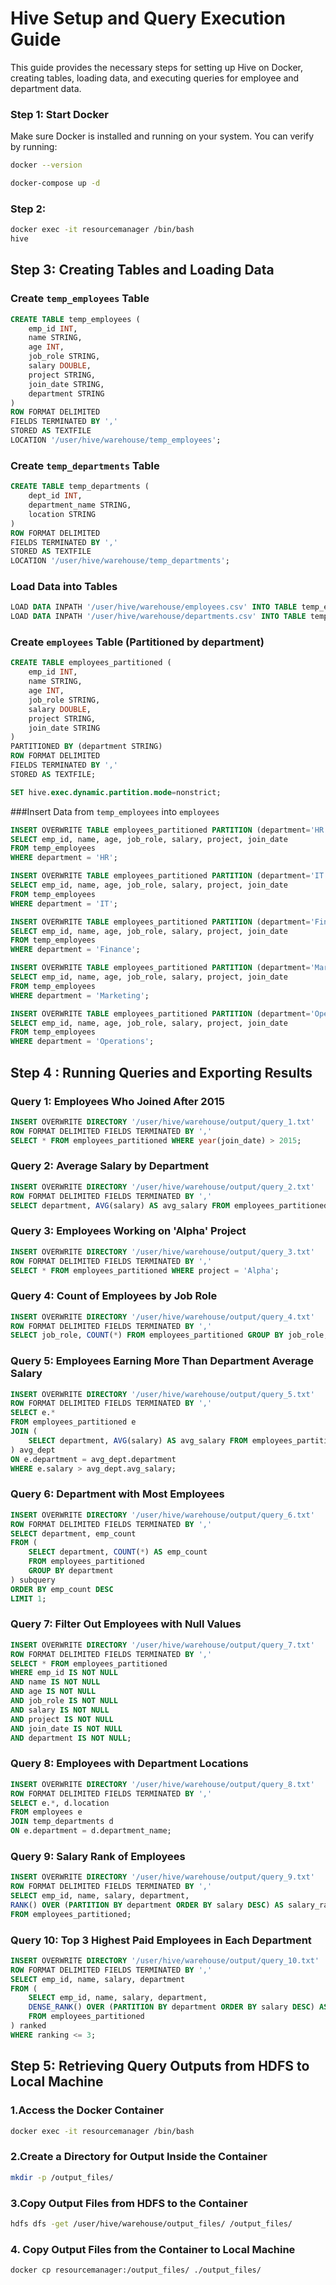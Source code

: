 # Hive Setup and Query Execution Guide

This guide provides the necessary steps for setting up Hive on Docker, creating tables, loading data, and executing queries for employee and department data.


### Step 1: Start Docker
Make sure Docker is installed and running on your system. You can verify by running:
```sh
docker --version
```

```sh
docker-compose up -d
```

### Step 2:
```sh
docker exec -it resourcemanager /bin/bash
hive
```


## Step 3: Creating Tables and Loading Data

### Create `temp_employees` Table
```sql
CREATE TABLE temp_employees (
    emp_id INT,
    name STRING,
    age INT,
    job_role STRING,
    salary DOUBLE,
    project STRING,
    join_date STRING,
    department STRING
)
ROW FORMAT DELIMITED
FIELDS TERMINATED BY ','
STORED AS TEXTFILE
LOCATION '/user/hive/warehouse/temp_employees';
```

### Create `temp_departments` Table
```sql
CREATE TABLE temp_departments (
    dept_id INT,
    department_name STRING,
    location STRING
)
ROW FORMAT DELIMITED
FIELDS TERMINATED BY ','
STORED AS TEXTFILE
LOCATION '/user/hive/warehouse/temp_departments';
```

### Load Data into Tables
```sql
LOAD DATA INPATH '/user/hive/warehouse/employees.csv' INTO TABLE temp_employees;
LOAD DATA INPATH '/user/hive/warehouse/departments.csv' INTO TABLE temp_departments;
```

### Create `employees` Table (Partitioned by department)
```sql
CREATE TABLE employees_partitioned (
    emp_id INT,
    name STRING,
    age INT,
    job_role STRING,
    salary DOUBLE,
    project STRING,
    join_date STRING
)
PARTITIONED BY (department STRING)
ROW FORMAT DELIMITED
FIELDS TERMINATED BY ','
STORED AS TEXTFILE;
```
```sql
SET hive.exec.dynamic.partition.mode=nonstrict;
```
###Insert Data from `temp_employees` into `employees`
``` sql
INSERT OVERWRITE TABLE employees_partitioned PARTITION (department='HR')
SELECT emp_id, name, age, job_role, salary, project, join_date
FROM temp_employees
WHERE department = 'HR';
```
``` sql
INSERT OVERWRITE TABLE employees_partitioned PARTITION (department='IT')
SELECT emp_id, name, age, job_role, salary, project, join_date
FROM temp_employees
WHERE department = 'IT';
```
``` sql
INSERT OVERWRITE TABLE employees_partitioned PARTITION (department='Finance')
SELECT emp_id, name, age, job_role, salary, project, join_date
FROM temp_employees
WHERE department = 'Finance';
```
``` sql
INSERT OVERWRITE TABLE employees_partitioned PARTITION (department='Marketing')
SELECT emp_id, name, age, job_role, salary, project, join_date
FROM temp_employees
WHERE department = 'Marketing';
```
``` sql
INSERT OVERWRITE TABLE employees_partitioned PARTITION (department='Operations')
SELECT emp_id, name, age, job_role, salary, project, join_date
FROM temp_employees
WHERE department = 'Operations';
```

## Step 4 : Running Queries and Exporting Results

### Query 1: Employees Who Joined After 2015
```sql
INSERT OVERWRITE DIRECTORY '/user/hive/warehouse/output/query_1.txt'
ROW FORMAT DELIMITED FIELDS TERMINATED BY ','
SELECT * FROM employees_partitioned WHERE year(join_date) > 2015;
```

### Query 2: Average Salary by Department
```sql
INSERT OVERWRITE DIRECTORY '/user/hive/warehouse/output/query_2.txt'
ROW FORMAT DELIMITED FIELDS TERMINATED BY ','
SELECT department, AVG(salary) AS avg_salary FROM employees_partitioned GROUP BY department;
```

### Query 3: Employees Working on 'Alpha' Project
```sql
INSERT OVERWRITE DIRECTORY '/user/hive/warehouse/output/query_3.txt'
ROW FORMAT DELIMITED FIELDS TERMINATED BY ','
SELECT * FROM employees_partitioned WHERE project = 'Alpha';
```

### Query 4: Count of Employees by Job Role
```sql
INSERT OVERWRITE DIRECTORY '/user/hive/warehouse/output/query_4.txt'
ROW FORMAT DELIMITED FIELDS TERMINATED BY ','
SELECT job_role, COUNT(*) FROM employees_partitioned GROUP BY job_role;
```

### Query 5: Employees Earning More Than Department Average Salary
```sql
INSERT OVERWRITE DIRECTORY '/user/hive/warehouse/output/query_5.txt'
ROW FORMAT DELIMITED FIELDS TERMINATED BY ','
SELECT e.*
FROM employees_partitioned e
JOIN (
    SELECT department, AVG(salary) AS avg_salary FROM employees_partitioned GROUP BY department
) avg_dept
ON e.department = avg_dept.department
WHERE e.salary > avg_dept.avg_salary;
```

### Query 6: Department with Most Employees
```sql
INSERT OVERWRITE DIRECTORY '/user/hive/warehouse/output/query_6.txt'
ROW FORMAT DELIMITED FIELDS TERMINATED BY ','
SELECT department, emp_count
FROM (
    SELECT department, COUNT(*) AS emp_count
    FROM employees_partitioned
    GROUP BY department
) subquery
ORDER BY emp_count DESC
LIMIT 1;
```

### Query 7: Filter Out Employees with Null Values
```sql
INSERT OVERWRITE DIRECTORY '/user/hive/warehouse/output/query_7.txt'
ROW FORMAT DELIMITED FIELDS TERMINATED BY ','
SELECT * FROM employees_partitioned
WHERE emp_id IS NOT NULL
AND name IS NOT NULL
AND age IS NOT NULL
AND job_role IS NOT NULL
AND salary IS NOT NULL
AND project IS NOT NULL
AND join_date IS NOT NULL
AND department IS NOT NULL;
```

### Query 8: Employees with Department Locations
```sql
INSERT OVERWRITE DIRECTORY '/user/hive/warehouse/output/query_8.txt'
ROW FORMAT DELIMITED FIELDS TERMINATED BY ','
SELECT e.*, d.location
FROM employees e
JOIN temp_departments d
ON e.department = d.department_name;
```

### Query 9: Salary Rank of Employees
```sql
INSERT OVERWRITE DIRECTORY '/user/hive/warehouse/output/query_9.txt'
ROW FORMAT DELIMITED FIELDS TERMINATED BY ','
SELECT emp_id, name, salary, department,
RANK() OVER (PARTITION BY department ORDER BY salary DESC) AS salary_rank
FROM employees_partitioned;
```

### Query 10: Top 3 Highest Paid Employees in Each Department
```sql
INSERT OVERWRITE DIRECTORY '/user/hive/warehouse/output/query_10.txt'
ROW FORMAT DELIMITED FIELDS TERMINATED BY ','
SELECT emp_id, name, salary, department
FROM (
    SELECT emp_id, name, salary, department,
    DENSE_RANK() OVER (PARTITION BY department ORDER BY salary DESC) AS ranking
    FROM employees_partitioned
) ranked
WHERE ranking <= 3;
```

## Step 5: Retrieving Query Outputs from HDFS to Local Machine

### 1.Access the Docker Container

```sh
docker exec -it resourcemanager /bin/bash
```

### 2.Create a Directory for Output Inside the Container
```sh
mkdir -p /output_files/
```

### 3.Copy Output Files from HDFS to the Container
```sh
hdfs dfs -get /user/hive/warehouse/output_files/ /output_files/
```
### 4. Copy Output Files from the Container to Local Machine
```sh
docker cp resourcemanager:/output_files/ ./output_files/
```
